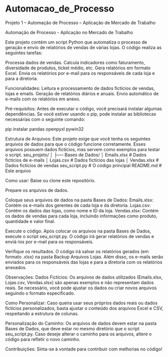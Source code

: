 # Automacao_de_Processo
Projeto 1 – Automação de Processo – Aplicação de Mercado de Trabalho


Automação de Processo - Aplicação no Mercado de Trabalho

Este projeto contém um script Python que automatiza o processo de geração e envio de relatórios de vendas de várias lojas. O código realiza as seguintes tarefas:

Processa dados de vendas. Calcula indicadores como faturamento, diversidade de produtos, ticket médio, etc. Gera relatórios em formato Excel. Envia os relatórios por e-mail para os responsáveis de cada loja e para a diretoria.

Funcionalidades: Leitura e processamento de dados fictícios de vendas, lojas e emails. Geração de relatórios diários e anuais. Envio automático de e-mails com os relatórios em anexo.

Pré-requisitos: Antes de executar o código, você precisará instalar algumas dependências. Se você estiver usando o pip, pode instalar as bibliotecas necessárias com o seguinte comando:

pip instalar pandas openpyxl pywin32

Estrutura de Arquivos: Este projeto exige que você tenha os seguintes arquivos de dados para que o código funcione corretamente. Esses arquivos possuem dados fictícios, mas servem como exemplos para testar o script. seu_projeto/ │ ├── Bases de Dados/ │ Emails.xlsx # Dados fictícios de e-mails │ Lojas.csv # Dados fictícios das lojas │ Vendas.xlsx # Dados fictícios de vendas seu_script.py # O código principal README.md # Este arquivo

Como usar: Baixe ou clone este repositório.

Prepare os arquivos de dados.

Coloque seus arquivos de dados na pasta Bases de Dados: Emails.xlsx: Contém os e-mails dos gerentes de cada loja e da diretoria. Lojas.csv: Contém os dados das lojas, como nome e ID da loja. Vendas.xlsx: Contém os dados de vendas para cada loja, incluindo informações como produto, quantidade e valor final.

Execute o código. Após colocar os arquivos na pasta Bases de Dados, execute o script seu_script.py. O código irá gerar relatórios de vendas e enviá-los por e-mail para os responsáveis.

Verifique os resultados. O código irá salvar os relatórios gerados (em formato .xlsx) na pasta Backup Arquivos Lojas. Além disso, os e-mails serão enviados para os responsáveis das lojas e para a diretoria com os relatórios anexados.

Observações: Dados Fictícios: Os arquivos de dados utilizados (Emails.xlsx, Lojas.csv, Vendas.xlsx) são apenas exemplos e não representam dados reais. Se necessário, você pode ajustar os dados ou criar novos arquivos seguindo o formato especificado.

Como Personalizar: Caso queira usar seus próprios dados reais ou dados fictícios personalizados, basta ajustar o conteúdo dos arquivos Excel e CSV, respeitando a estrutura de colunas.

Personalização do Caminho: Os arquivos de dados devem estar na pasta Bases de Dados, que deve estar no mesmo diretório que o script seu_script.py. Caso deseje alterar o caminho para os arquivos, altere o código para refletir o novo caminho.

Contribuições: Sinta-se à vontade para contribuir com melhorias no código!

